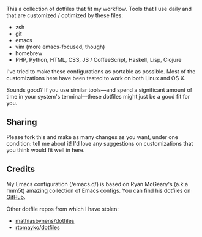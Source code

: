 This a collection of dotfiles that fit my workflow. Tools that I use daily and that are customized / optimized by these files:

-  zsh
-  git
-  emacs
-  vim (more emacs-focused, though)
-  homebrew
-  PHP, Python, HTML, CSS, JS / CoffeeScript, Haskell, Lisp, Clojure

I've tried to make these configurations as portable as possible. Most of the customizations here have been tested to work on both Linux and OS X.

Sounds good? If you use similar tools—and spend a significant amount of time in your system's terminal—these dotfiles might just be a good fit for you.

## Sharing

Please fork this and make as many changes as you want, under one condition: tell me about it! I'd love any suggestions on customizations that you think would fit well in here.

## Credits

My Emacs configuration (/emacs.d/) is based on Ryan McGeary's (a.k.a rmm5t) amazing collection of Emacs configs. You can find his dotfiles on [GitHub](https://github.com/rmm5t/dotfiles "rmm5t's dotfiles on GitHub").

Other dotfile repos from which I have stolen:

* [mathiasbynens/dotfiles](https://github.com/mathiasbynens/dotfiles)
* [rtomayko/dotfiles](https://github.com/rtomayko/dotfiles)
